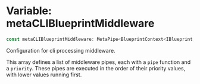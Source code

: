 # Variable: metaCLIBlueprintMiddleware

```ts
const metaCLIBlueprintMiddleware: MetaPipe<BlueprintContext<IBlueprint, ClassType>, IBlueprint>[];
```

Configuration for cli processing middleware.

This array defines a list of middleware pipes, each with a `pipe` function and a `priority`.
These pipes are executed in the order of their priority values, with lower values running first.
